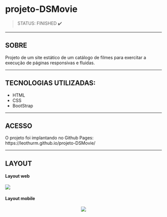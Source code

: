 # projeto-DSMovie
>STATUS: FINISHED ✔️
---
<h2>SOBRE</h2>
Projeto de um site estático de um catálogo de filmes para exercitar a execução de páginas responsivas e fluidas.

---
<h2>TECNOLOGIAS UTILIZADAS:</h2>

 * HTML
 * CSS
 * BootStrap
 ---
<h2>ACESSO</h2>
O projeto foi implantando no Github Pages: https://leothurm.github.io/projeto-DSMovie/

---

<h2>LAYOUT</h2>
<h4>Layout web</h4>
<img src="https://user-images.githubusercontent.com/117363117/211034070-adf40686-a155-4879-82a3-c7465f22f917.PNG" />

<h4>Layout mobile</h4>
<div align="center">
<img src="https://user-images.githubusercontent.com/117363117/211044528-bae7817c-5df7-4302-acc2-3a3b795ec0c0.PNG" />
</div>

